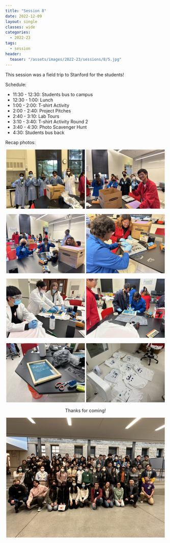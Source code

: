 ```yaml
---
title: "Session 8"
date: 2022-12-09
layout: single
classes: wide
categories:
  - 2022-23
tags:
  - session
header:
  teaser: "/assets/images/2022-23/sessions/8/5.jpg"
---
```


This session was a field trip to Stanford for the students!

Schedule:
- 11:30 - 12:30: Students bus to campus
- 12:30 - 1:00: Lunch
- 1:00 - 2:00: T-shirt Activity
- 2:00 - 2:40: Project Pitches
- 2:40 - 3:10: Lab Tours
- 3:10 - 3:40: T-shirt Activity Round 2
- 3:40 - 4:30: Photo Scavenger Hunt
- 4:30: Students bus back

Recap photos:
<p align="center">
    <img src="/assets/images/2022-23/sessions/8/1.jpg" width="49%" />
    <img src="/assets/images/2022-23/sessions/8/2.jpg" width="49%    " />
</p>
<p align="center">
    <img src="/assets/images/2022-23/sessions/8/3.jpg" width="49%" />
    <img src="/assets/images/2022-23/sessions/8/4.jpg" width="49%    " />
</p>
<p align="center">
    <img src="/assets/images/2022-23/sessions/8/5.jpg" width="49%" />
    <img src="/assets/images/2022-23/sessions/8/6.jpg" width="49%    " />
</p>
<p align="center">
    <img src="/assets/images/2022-23/sessions/8/7.jpg" width="49%" />
    <img src="/assets/images/2022-23/sessions/8/8.jpg" width="49%    " />
</p>
<p align="center"> Thanks for coming! </p>
<p align="center">
    <img src="/assets/images/2022-23/sessions/8/9.jpg" width="99%    " />
</p>
